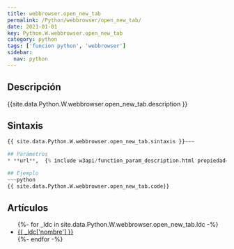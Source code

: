 ```yaml
---
title: webbrowser.open_new_tab
permalink: /Python/webbrowser/open_new_tab/
date: 2021-01-01
key: Python.W.webbrowser.open_new_tab
category: python
tags: ['funcion python', 'webbrowser']
sidebar: 
  nav: python
---
```


## Descripción
{{site.data.Python.W.webbrowser.open_new_tab.description }}

## Sintaxis
~~~python
{{ site.data.Python.W.webbrowser.open_new_tab.sintaxis }}~~~

## Parámetros
* **url**,  {% include w3api/function_param_description.html propiedad=site.data.Python.W.webbrowser.open_new_tab valor="url" %}

## Ejemplo
~~~python
{{ site.data.Python.W.webbrowser.open_new_tab.code}}
~~~

## Artículos
<ul>
{%- for _ldc in site.data.Python.W.webbrowser.open_new_tab.ldc -%}
   <li>
       <a href="{{_ldc['url'] }}">{{ _ldc['nombre'] }}</a>
   </li>
{%- endfor -%}
</ul>
